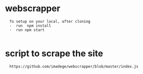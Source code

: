 # webscrapper
```
  To setup on your local, after cloning  
  -  run  npm install 
  -  run npm start 
  
```

# script to scrape the site 
```$xslt
  https://github.com/imadege/webscrapper/blob/master/index.js
```
